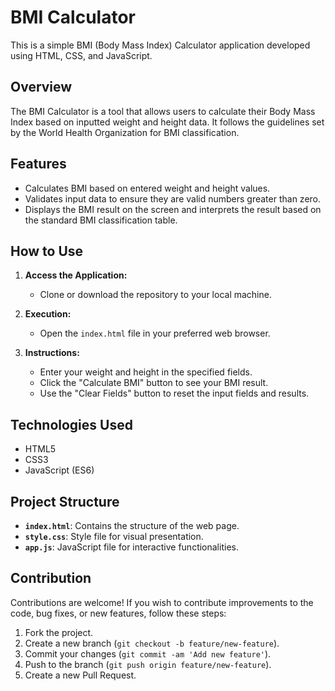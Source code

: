 # BMI Calculator

This is a simple BMI (Body Mass Index) Calculator application developed using HTML, CSS, and JavaScript.

## Overview

The BMI Calculator is a tool that allows users to calculate their Body Mass Index based on inputted weight and height data. It follows the guidelines set by the World Health Organization for BMI classification.

## Features

- Calculates BMI based on entered weight and height values.
- Validates input data to ensure they are valid numbers greater than zero.
- Displays the BMI result on the screen and interprets the result based on the standard BMI classification table.

## How to Use

1. **Access the Application:**
   - Clone or download the repository to your local machine.

2. **Execution:**
   - Open the `index.html` file in your preferred web browser.

3. **Instructions:**
   - Enter your weight and height in the specified fields.
   - Click the "Calculate BMI" button to see your BMI result.
   - Use the "Clear Fields" button to reset the input fields and results.

## Technologies Used

- HTML5
- CSS3
- JavaScript (ES6)

## Project Structure

- **`index.html`**: Contains the structure of the web page.
- **`style.css`**: Style file for visual presentation.
- **`app.js`**: JavaScript file for interactive functionalities.

## Contribution

Contributions are welcome! If you wish to contribute improvements to the code, bug fixes, or new features, follow these steps:

1. Fork the project.
2. Create a new branch (`git checkout -b feature/new-feature`).
3. Commit your changes (`git commit -am 'Add new feature'`).
4. Push to the branch (`git push origin feature/new-feature`).
5. Create a new Pull Request.
